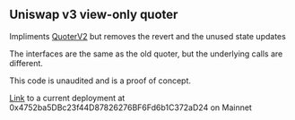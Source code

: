 ## Uniswap v3 view-only quoter

Impliments [QuoterV2](https://github.com/Uniswap/v3-periphery/blob/main/contracts/lens/QuoterV2.sol) but removes the revert and the unused state updates

The interfaces are the same as the old quoter, but the underlying calls are different.

This code is unaudited and is a proof of concept.

[Link](https://etherscan.io/address/0x4752ba5DBc23f44D87826276BF6Fd6b1C372aD24) to a current deployment at 0x4752ba5DBc23f44D87826276BF6Fd6b1C372aD24 on Mainnet
